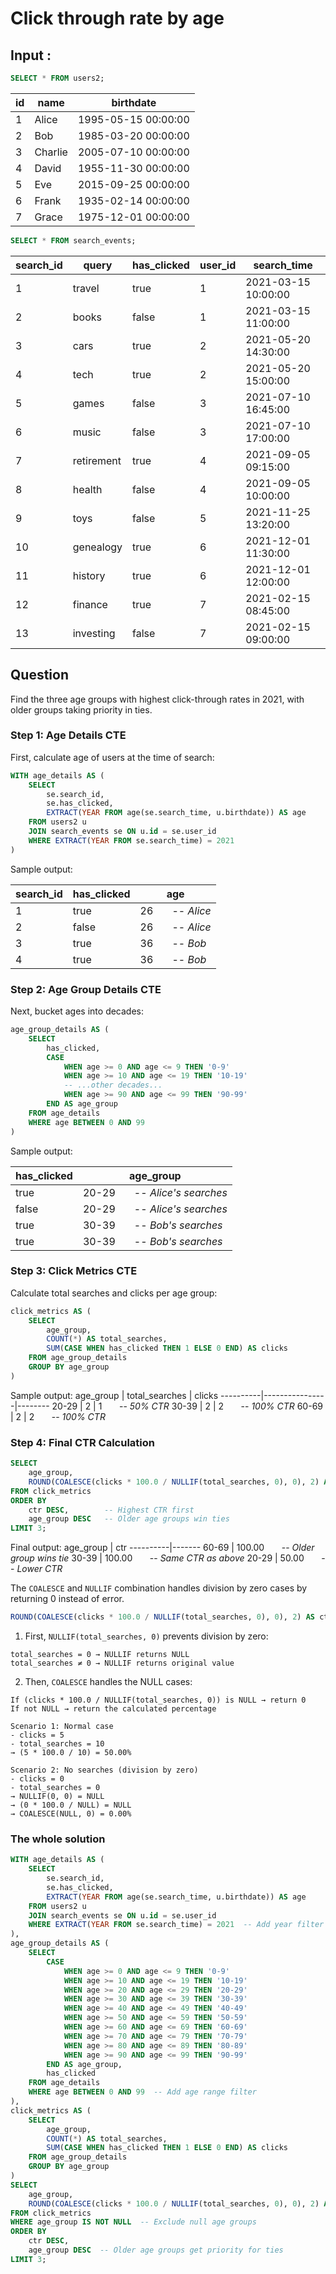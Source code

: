 # Click through rate by age

## Input :

```sql
SELECT * FROM users2;
```

|id|name|birthdate|
|--|----|---------|
|1|Alice|1995-05-15 00:00:00|
|2|Bob|1985-03-20 00:00:00|
|3|Charlie|2005-07-10 00:00:00|
|4|David|1955-11-30 00:00:00|
|5|Eve|2015-09-25 00:00:00|
|6|Frank|1935-02-14 00:00:00|
|7|Grace|1975-12-01 00:00:00|

```sql
SELECT * FROM search_events;
```

|search_id|query|has_clicked|user_id|search_time|
|---------|-----|-----------|-------|-----------|
|1|travel|true|1|2021-03-15 10:00:00|
|2|books|false|1|2021-03-15 11:00:00|
|3|cars|true|2|2021-05-20 14:30:00|
|4|tech|true|2|2021-05-20 15:00:00|
|5|games|false|3|2021-07-10 16:45:00|
|6|music|false|3|2021-07-10 17:00:00|
|7|retirement|true|4|2021-09-05 09:15:00|
|8|health|false|4|2021-09-05 10:00:00|
|9|toys|false|5|2021-11-25 13:20:00|
|10|genealogy|true|6|2021-12-01 11:30:00|
|11|history|true|6|2021-12-01 12:00:00|
|12|finance|true|7|2021-02-15 08:45:00|
|13|investing|false|7|2021-02-15 09:00:00|

## Question 
Find the three age groups with highest click-through rates in 2021, with older groups taking priority in ties.


### Step 1: Age Details CTE
First, calculate age of users at the time of search:

```sql
WITH age_details AS (
    SELECT
        se.search_id,
        se.has_clicked,
        EXTRACT(YEAR FROM age(se.search_time, u.birthdate)) AS age
    FROM users2 u 
    JOIN search_events se ON u.id = se.user_id
    WHERE EXTRACT(YEAR FROM se.search_time) = 2021
)
```
Sample output:

search_id | has_clicked | age
----------|-------------|-----
1         | true        | 26    &nbsp; &nbsp; &nbsp; -- *Alice*
2         | false       | 26    &nbsp; &nbsp; &nbsp; -- *Alice*
3         | true        | 36    &nbsp; &nbsp; &nbsp; -- *Bob*
4         | true        | 36    &nbsp; &nbsp; &nbsp; -- *Bob*

### Step 2: Age Group Details CTE
Next, bucket ages into decades:

```sql
age_group_details AS (
    SELECT 
        has_clicked,
        CASE
            WHEN age >= 0 AND age <= 9 THEN '0-9'
            WHEN age >= 10 AND age <= 19 THEN '10-19'
            -- ...other decades...
            WHEN age >= 90 AND age <= 99 THEN '90-99'
        END AS age_group
    FROM age_details
    WHERE age BETWEEN 0 AND 99
)
```

Sample output:

has_clicked | age_group
------------|----------
true        | 20-29    &nbsp; &nbsp; &nbsp; -- *Alice's searches*
false       | 20-29    &nbsp; &nbsp; &nbsp; -- *Alice's searches*
true        | 30-39    &nbsp; &nbsp; &nbsp; -- *Bob's searches*
true        | 30-39    &nbsp; &nbsp; &nbsp; -- *Bob's searches*

### Step 3: Click Metrics CTE

Calculate total searches and clicks per age group:

```sql
click_metrics AS (
    SELECT 
        age_group,
        COUNT(*) AS total_searches,
        SUM(CASE WHEN has_clicked THEN 1 ELSE 0 END) AS clicks
    FROM age_group_details
    GROUP BY age_group
)
```

Sample output:
age_group | total_searches | clicks
----------|----------------|--------
20-29     | 2             | 1      &nbsp; &nbsp; &nbsp; -- *50% CTR*
30-39     | 2             | 2      &nbsp; &nbsp; &nbsp; -- *100% CTR*
60-69     | 2             | 2      &nbsp; &nbsp; &nbsp; -- *100% CTR*


### Step 4: Final CTR Calculation

```sql
SELECT 
    age_group,
    ROUND(COALESCE(clicks * 100.0 / NULLIF(total_searches, 0), 0), 2) AS ctr
FROM click_metrics 
ORDER BY 
    ctr DESC,        -- Highest CTR first
    age_group DESC   -- Older age groups win ties
LIMIT 3;
```

Final output:
age_group | ctr
----------|-------
60-69     | 100.00  &nbsp; &nbsp; &nbsp; -- *Older group wins tie*
30-39     | 100.00  &nbsp; &nbsp; &nbsp; -- *Same CTR as above*
20-29     | 50.00   &nbsp; &nbsp; &nbsp; -- *Lower CTR*


The `COALESCE` and `NULLIF` combination handles division by zero cases by returning 0 instead of error.

```sql
ROUND(COALESCE(clicks * 100.0 / NULLIF(total_searches, 0), 0), 2) AS ctr
```
1. First, `NULLIF(total_searches, 0)` prevents division by zero:
```
total_searches = 0 → NULLIF returns NULL
total_searches ≠ 0 → NULLIF returns original value
```
2. Then, `COALESCE` handles the NULL cases:
```
If (clicks * 100.0 / NULLIF(total_searches, 0)) is NULL → return 0
If not NULL → return the calculated percentage
```

```
Scenario 1: Normal case
- clicks = 5
- total_searches = 10
→ (5 * 100.0 / 10) = 50.00%

Scenario 2: No searches (division by zero)
- clicks = 0
- total_searches = 0
→ NULLIF(0, 0) = NULL
→ (0 * 100.0 / NULL) = NULL
→ COALESCE(NULL, 0) = 0.00%
```

### The whole solution
```sql
WITH age_details AS (
    SELECT
        se.search_id,
        se.has_clicked,
        EXTRACT(YEAR FROM age(se.search_time, u.birthdate)) AS age
    FROM users2 u 
    JOIN search_events se ON u.id = se.user_id
    WHERE EXTRACT(YEAR FROM se.search_time) = 2021  -- Add year filter
),
age_group_details AS (
    SELECT 
        CASE
            WHEN age >= 0 AND age <= 9 THEN '0-9'
            WHEN age >= 10 AND age <= 19 THEN '10-19'
            WHEN age >= 20 AND age <= 29 THEN '20-29'
            WHEN age >= 30 AND age <= 39 THEN '30-39'
            WHEN age >= 40 AND age <= 49 THEN '40-49'
            WHEN age >= 50 AND age <= 59 THEN '50-59'
            WHEN age >= 60 AND age <= 69 THEN '60-69'
            WHEN age >= 70 AND age <= 79 THEN '70-79'
            WHEN age >= 80 AND age <= 89 THEN '80-89'
            WHEN age >= 90 AND age <= 99 THEN '90-99'
        END AS age_group,
        has_clicked
    FROM age_details
    WHERE age BETWEEN 0 AND 99  -- Add age range filter
),
click_metrics AS (
    SELECT 
        age_group,
        COUNT(*) AS total_searches,
        SUM(CASE WHEN has_clicked THEN 1 ELSE 0 END) AS clicks
    FROM age_group_details
    GROUP BY age_group
)
SELECT 
    age_group,
    ROUND(COALESCE(clicks * 100.0 / NULLIF(total_searches, 0), 0), 2) AS ctr
FROM click_metrics 
WHERE age_group IS NOT NULL  -- Exclude null age groups
ORDER BY 
    ctr DESC,
    age_group DESC  -- Older age groups get priority for ties
LIMIT 3;
```